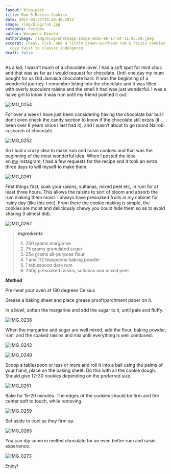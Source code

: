 ```yaml
---
layout: blog-post
title: Rum & Raisin Cookies
date: 2017-03-25T14:30:48.297Z
image: /img/blog/rum.jpg
category: recipes
author: Wangechi Kimata
authorImage: /img/blog/whatsapp-image-2025-06-17-at-11.05.59.jpeg
excerpt: Chewy, rich, and a little grown-up—these rum & raisin cookies bring a
  cozy twist to classic indulgence.
draft: false
---
```

As a kid, I wasn’t much of a chocolate lover. I had a soft spot for mint choc and that was as far as i would request for chocolate. Until one day my mum bought for us Old Jamaica chocolate bars. It was the beginning of a wonderful journey. I remember biting into the chocolate and it was filled with overly succulent raisins and the smell it had was just wonderful. I was a naive girl to know it was rum until my friend pointed it out.

![IMG_0254](https://pastrypleasures.wordpress.com/wp-content/uploads/2017/03/img_0254.jpg?w=750)

For over a week I have just been considering having the chocolate bar but I don’t even check the candy section to know if the chocolate still exists (it been over 8 years since I last had it), and I wasn’t about to go round Nairobi in search of chocolate.

![IMG_0252](https://pastrypleasures.wordpress.com/wp-content/uploads/2017/03/img_0252.jpg?w=750)

So I had a crazy idea to make rum and raisin cookies and that was the beginning of the most wonderful idea. When I posted the idea on [my](https://www.instagram.com/s_eshi/) instagram, I had a few requests for the recipe and it took an extra three days to will myself to make them.

![IMG_0261](https://pastrypleasures.wordpress.com/wp-content/uploads/2017/03/img_0261.jpg?w=750)

First things first, soak your raisins, sultanas, mixed peel etc, in rum for at least three hours. This allows the raisins to sort of bloom and absorb the rum making them moist. I always have presoaked fruits in my cabinet for  rainy day (like this one). From there the cookie making is simple, the cookies are moist and deliciously chewy you could hide them so as to avoid sharing (I almost did).

![IMG_0267](https://pastrypleasures.wordpress.com/wp-content/uploads/2017/03/img_0267.jpg?w=750)

> ***Ingredients***
>
> 1. 250 grams margarine
> 2. 75 grams granulated sugar
> 3. 25o grams all-purpose flour
> 4. 1 and 1/2 teaspoons baking powder
> 5. 1 tablespoon dark rum
> 6. 250g presoaked raisins, sultanas and mixed peel.

***Method***

Pre-heat your oven at 180 degrees Celsius

Grease a baking sheet and place grease proof/parchment paper on it.

In a bowl, soften the margarine and add the sugar to it, until pale and fluffy.

![IMG_0238](https://pastrypleasures.wordpress.com/wp-content/uploads/2017/03/img_0238.jpg?w=750)

When the margarine and sugar are well mixed, add the flour, baking powder, rum  and the soaked raisins and mix until everything is well combined.

![IMG_0242](https://pastrypleasures.wordpress.com/wp-content/uploads/2017/03/img_0242.jpg?w=750)

![IMG_0249](https://pastrypleasures.wordpress.com/wp-content/uploads/2017/03/img_0249.jpg?w=750)

Scoop a tablespoon or less or more and roll it into a ball using the palms of your hand, place on the baking sheet. Do this with all the cookie dough. Should give 12-30 cookies depending on the preferred size.

![IMG_0251](https://pastrypleasures.wordpress.com/wp-content/uploads/2017/03/img_0251.jpg?w=750)

Bake for 15-20 minutes. The edges of the cookies should be firm and the center soft to touch, while removing.

![IMG_0259](https://pastrypleasures.wordpress.com/wp-content/uploads/2017/03/img_0259.jpg?w=750)

Set aside to cool as they firm up.

![IMG_0265](https://pastrypleasures.wordpress.com/wp-content/uploads/2017/03/img_0265.jpg?w=750)

You can dip some in melted chocolate for an even better rum and raisin experience.

![IMG_0273](https://pastrypleasures.wordpress.com/wp-content/uploads/2017/03/img_0273.jpg?w=750)

Enjoy!
